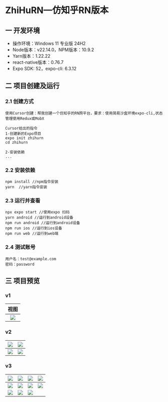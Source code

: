# ZhiHuRN—仿知乎RN版本


## 一 开发环境

* 操作环境：Windows 11 专业版 24H2
* Node版本：v22.14.0，NPM版本：10.9.2
* Yarn版本：1.22.22
* react-native版本：0.76.7
* Expo SDK: 52，expo-cli: 6.3.12

## 二 项目创建及运行

### 2.1 创建方式

```
使用Cursor创建：帮我创建一个仿知乎的RN跨平台，要求：使用简易沙盒环境expo-cli,状态管理使用Redux或MobX

Cursor给出的指令
1-创建新的Expo项目
expo init zhihurn
cd zhihurn

2-安装依赖
...
```

### 2.2 安装依赖

```
npm install //npm指令安装
yarn  //yarn指令安装
```

### 2.3 运行并查看

```
npx expo start //使用expo 扫码
yarn android //运行到android设备
npm run android //运行到android设备
npm run ios //运行到ios设备
npm run web //运行到web端
```

### 2.4 测试账号

```
用户名：test@example.com
密码：password
```

## 三 项目预览

### v1

|   视图    |
| :-------: |
| ![][v1-1] |

### v2

| ![][v2-1] | ![][v2-2] |
| --------- | --------- |
| ![][v2-3] | ![][v2-4] |

### v3

| ![][v3-1] | ![][v3-2]  | ![][v3-3]  | ![][v3-4] |
| :-------: | :--------: | :--------: | :-------: |
| ![][v3-5] | ![][v3-6]  | ![][v3-7]  | ![][v3-8] |
| ![][v3-9] | ![][v3-10] | ![][v3-11] |           |




[v1-1]: images/v1/zh-v1-home-1.jpg

[v2-1]: images/v2/zh-v2-home-1.jpg
[v2-2]: images/v2/zh-v2-dis-2.jpg
[v2-3]: images/v2/zh-v2-msg-3.jpg
[v2-4]: images/v2/zh-v2-me-4.jpg

[v3-1]: images/v3/zh-v3-login-1.jpg
[v3-2]: images/v3/zh-v3-register-2.jpg
[v3-3]: images/v3/zh-v3-login-3.jpg
[v3-4]: images/v3/zh-v3-home-4.jpg
[v3-5]: images/v3/zh-v3-detail-5.jpg
[v3-6]: images/v3/zh-v3-pub-6.jpg
[v3-7]: images/v3/zh-v3-fresh-7.jpg
[v3-8]: images/v3/zh-v3-dis-8.jpg
[v3-9]: images/v3/zh-v3-search-9.jpg
[v3-10]: images/v3/zh-v3-msg-10.jpg
[v3-11]: images/v3/zh-v3-me-11.jpg